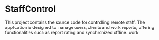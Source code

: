 # StaffControl
This project contains the source code for controlling remote staff. The application is designed to manage users, clients and work reports, offering functionalities such as report rating and synchronized offline. work
